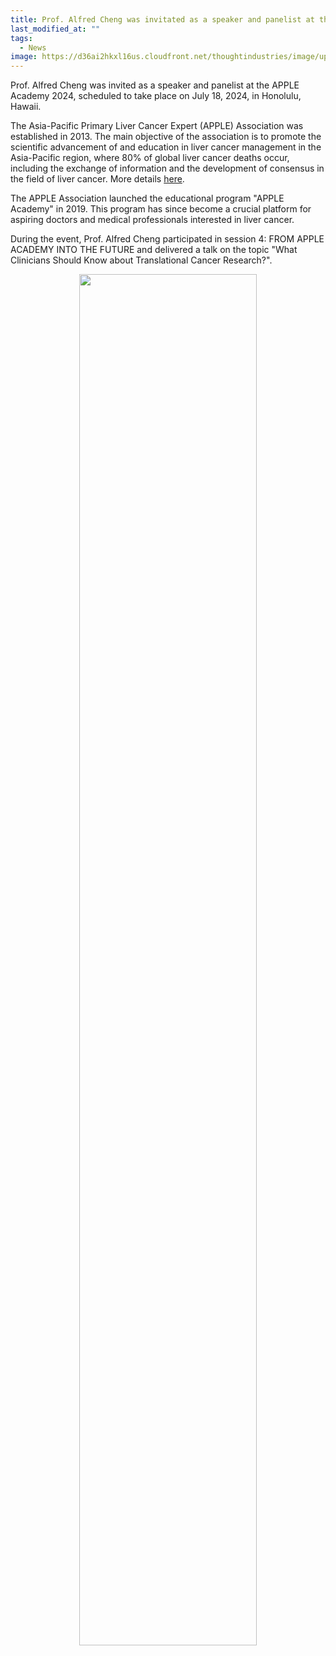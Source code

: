 ```yaml
---
title: Prof. Alfred Cheng was invitated as a speaker and panelist at the APPLE Academic 2024
last_modified_at: ""
tags: 
  - News
image: https://d36ai2hkxl16us.cloudfront.net/thoughtindustries/image/upload/a_exif,c_fill,w_800,h_450/v1/course-uploads/07c0d4e1-23aa-4e1a-8c5f-f2569da581c0/9ccsy5n3tt8b-Apple800x450.png
---
```


Prof. Alfred Cheng was invited as a speaker and panelist at the APPLE Academy 2024, scheduled to take place on July 18, 2024, in Honolulu, Hawaii.

The Asia-Pacific Primary Liver Cancer Expert (APPLE) Association was established in 2013. The main objective of the association is to promote the scientific advancement of and education in liver cancer management in the Asia-Pacific region, where 80% of global liver cancer deaths occur, including the exchange of information and the development of consensus in the field of liver cancer. More details [here](https://www.applecongress.org/apple/main.php).

The APPLE Association launched the educational program "APPLE Academy" in 2019. This program has since become a crucial platform for aspiring doctors and medical professionals interested in liver cancer.

During the event, Prof. Alfred Cheng participated in session 4: FROM APPLE ACADEMY INTO THE FUTURE and delivered a talk on the topic "What Clinicians Should Know about Translational Cancer Research?".

<p align="center" width="75%">
    <img width="75%" src="https://github.com/user-attachments/assets/31cc1940-21c3-47f6-bd2b-aba8916e524e">
</p>


